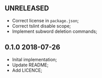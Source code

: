 UNRELEASED
----------

* Correct license in `package.json`;
* Correct tslint disable scope;
* Implement subword deletion commands;

0.1.0 2018-07-26
----------------

* Inital implementation;
* Update README;
* Add LICENCE;
